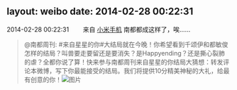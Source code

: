 layout: weibo
date: 2014-02-28 00:22:31
---
2014-02-28 00:22:31  &nbsp;&nbsp;&nbsp;&nbsp;&nbsp;&nbsp; 来自 <a href="http://app.weibo.com/t/feed/22zMnn" rel="nofollow">小米手机</a>
南都都成这样了，唉……
>  @南都周刊: #来自星星的你#大结局就在今晚！你希望看到千颂伊和都敏俊怎样的结局？叫兽要走要留还是要消失？是Happyending？还是撕心裂肺的虐？全都你说了算！快来参与南都周刊来自星星的你结局大猜想：转发评论本微博，写下你最能接受的结局。我们将提供10分精美神秘的大礼，给最有创意的你！ ​​​
>  ![图片](https://ww2.sinaimg.cn/large/61d7cd94tw1edy98vg37cj20c83mkk6m.jpg)
